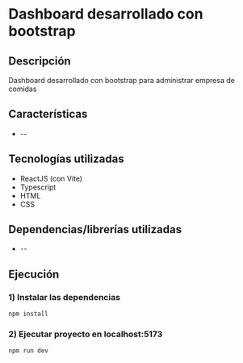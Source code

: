 # Dashboard desarrollado con bootstrap

## Descripción
Dashboard desarrollado con bootstrap para administrar empresa de comidas

## Características
* --

## Tecnologías utilizadas
* ReactJS (con Vite)
* Typescript
* HTML
* CSS


## Dependencias/librerías utilizadas
* --

## Ejecución

### 1) Instalar las dependencias

```
npm install
```

### 2) Ejecutar proyecto en localhost:5173

```
npm run dev
```